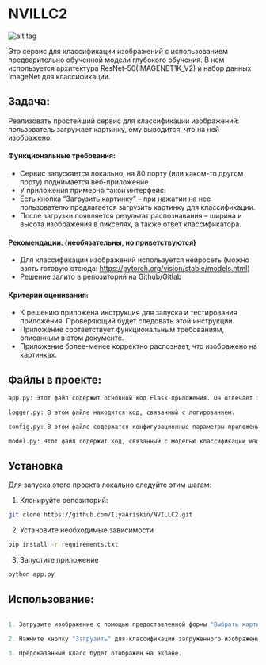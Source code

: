 # NVILLC2
![alt tag](https://img.hhcdn.ru/employer-logo/3888364.png)

Это сервис для классификации изображений с использованием предварительно обученной модели глубокого обучения. В нем используется архитектура ResNet-50(IMAGENET1K_V2) и набор данных ImageNet для классификации.

## Задача:
Реализовать простейший сервис для классификации изображений: пользователь
загружает картинку, ему выводится, что на ней изображено.

#### Функциональные требования:
- Сервис запускается локально, на 80 порту (или каком-то другом порту) поднимается
веб-приложение
- У приложения примерно такой интерфейс:
- Есть кнопка “Загрузить картинку” – при нажатии на нее пользователю предлагается
загрузить картинку для классификации.
- После загрузки появляется результат распознавания – ширина и высота изображения в
пикселях, а также ответ классификатора.

#### Рекомендации: (необязательны, но приветствуются)
- Для классификации изображений используется нейросеть (можно взять готовую
отсюда: https://pytorch.org/vision/stable/models.html)
- Решение залито в репозиторий на Github/Gitlab

#### Критерии оценивания:
- К решению приложена инструкция для запуска и тестирования приложения.
Проверяющий будет следовать этой инструкции.
- Приложение соответствует функциональным требованиям, описанным в этом
документе.
- Приложение более-менее корректно распознает, что изображено на картинках.

## Файлы в проекте:
```python
app.py: Этот файл содержит основной код Flask-приложения. Он отвечает за обработку запросов, загрузку изображений, их классификацию и вывод результатов.

logger.py: В этом файле находится код, связанный с логированием.

config.py: В этом файле содержатся конфигурационные параметры приложения.

model.py: Этот файл содержит код, связанный с моделью классификации изображений.
```
## Установка

Для запуска этого проекта локально следуйте этим шагам:
1. Клонируйте репозиторий:
```bash
git clone https://github.com/IlyaAriskin/NVILLC2.git
```
2. Установите необходимые зависимости
```bash
pip install -r requirements.txt
```
3. Запустите приложение

```bash
python app.py
```

## Использование:

```python

1. Загрузите изображение с помощью предоставленной формы "Выбрать картинку".

2. Нажмите кнопку "Загрузить" для классификации загруженного изображения.

3. Предсказанный класс будет отображен на экране.
```


